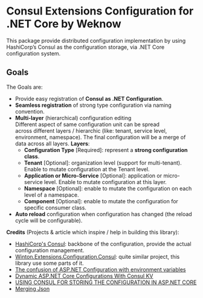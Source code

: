 # Consul Extensions Configuration for .NET Core by Weknow
This package provide distributed configuration implementation 
by using HashiCorp’s Consul as the configuration storage, 
via .NET Core configuration system.

## Goals

The Goals are:  
* Provide easy registration of **Consul as .NET Configuration**.
* **Seamless registration** of strong type configuration via naming convention.
* **Multi-layer** (hierarchical) configuration editing  
  Different aspect of same configuration unit can be spread  
  across different layers / hierarchic (like: tenant, service level, environment, namespace).
  The final configuration will be a merge of data across all layers.
  **Layers**:
  * **Configuration Type** \[Required]: represent a **strong configuration class**.  
  * **Tenant** \[Optional]: organization level (support for multi-tenant).  
    Enable to mutate configuration at the Tenant level.
  * **Application or Micro-Service** \[Optional]: application or micro-service level.
    Enable to mutate configuration at this layer. 
  * **Namespace** \[Optional]: enable to mutate the configuration on each level of a namespace.
  * **Component** \[Optional]: enable to mutate the configuration for specific consumer class.
* **Auto reload** configuration when configuration has changed (the reload cycle will be configurable).


**Credits** (Projects & article which inspire / help in building this library):
* [HashiCorp's Consul](https://www.consul.io/): backbone of the configuration, provide the actual configuration management.  
* [Winton.Extensions.Configuration.Consul](https://github.com/wintoncode/Winton.Extensions.Configuration.Consul): quite similar project, this library use some parts of it.  
* [The confusion of ASP.NET Configuration with environment variables](https://medium.com/@gparlakov/the-confusion-of-asp-net-configuration-with-environment-variables-c06c545ef732)  
* [Dynamic ASP.NET Core Configurations With Consul KV](https://www.c-sharpcorner.com/article/dynamic-asp-net-core-configurations-with-consul-kv/)  
* [USING CONSUL FOR STORING THE CONFIGURATION IN ASP.NET CORE](https://www.natmarchand.fr/consul-configuration-aspnet-core/) 
* [Merging Json](https://stackoverflow.com/questions/58694837/system-text-json-merge-two-objects)
